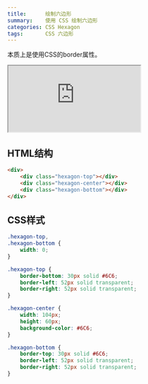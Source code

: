 ```yaml
---
title:      绘制六边形
summary:    使用 CSS 绘制六边形
categories: CSS Hexagon
tags:       CSS 六边形
---
```


本质上是使用CSS的border属性。

<iframe src="https://jsfiddle.net/xiaopanwudlut/zbco0p46/embedded/result,js,html,css"></iframe>

## HTML结构

```html
<div>
    <div class="hexagon-top"></div>
    <div class="hexagon-center"></div>
    <div class="hexagon-bottom"></div>
</div>
```

## CSS样式

```css
.hexagon-top,
.hexagon-bottom {
    width: 0;
}

.hexagon-top {
    border-bottom: 30px solid #6C6;
    border-left: 52px solid transparent;
    border-right: 52px solid transparent;
}

.hexagon-center {
    width: 104px;
    height: 60px;
    background-color: #6C6;
}

.hexagon-bottom {
    border-top: 30px solid #6C6;
    border-left: 52px solid transparent;
    border-right: 52px solid transparent;
}
```

